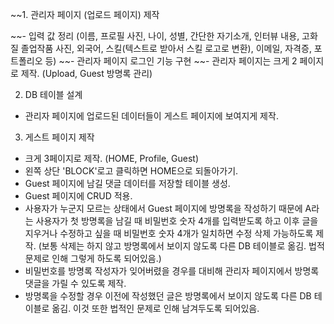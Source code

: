 ~~1. 관리자 페이지 (업로드 페이지) 제작

~~- 입력 값 정리 (이름, 프로필 사진, 나이, 성별, 간단한 자기소개, 인터뷰 내용, 고화질 졸업작품 사진, 외국어, 스킬(텍스트로 받아서 스킬 로고로 변환), 이메일, 자격증, 포트폴리오 등)
~~- 관리자 페이지 로그인 기능 구현
~~- 관리자 페이지는 크게 2 페이지로 제작. (Upload, Guest 방명록 관리)

2. DB 테이블 설계

- 관리자 페이지에 업로드된 데이터들이 게스트 페이지에 보여지게 제작.

3. 게스트 페이지 제작

- 크게 3페이지로 제작. (HOME, Profile, Guest)
- 왼쪽 상단 'BLOCK'로고 클릭하면 HOME으로 되돌아가기.
- Guest 페이지에 남길 댓글 데이터를 저장할 테이블 생성.
- Guest 페이지에 CRUD 적용.
- 사용자가 누군지 모르는 상태에서 Guest 페이지에 방명록을 작성하기 때문에 A라는 사용자가 첫 방명록을 남길 때 비밀번호 숫자 4개를 입력받도록 하고 이후 글을 지우거나 수정하고 싶을 때 비밀번호 숫자 4개가 일치하면 수정 삭제 가능하도록 제작. (보통 삭제는 하지 않고 방명록에서 보이지 않도록 다른 DB 테이블로 옮김. 법적 문제로 인해 그렇게 하도록 되어있음.)
- 비밀번호를 방명록 작성자가 잊어버렸을 경우를 대비해 관리자 페이지에서 방명록 댓글을 가릴 수 있도록 제작.
- 방명록을 수정할 경우 이전에 작성했던 글은 방명록에서 보이지 않도록 다른 DB 테이블로 옮김. 이것 또한 법적인 문제로 인해 남겨두도록 되어있음.
